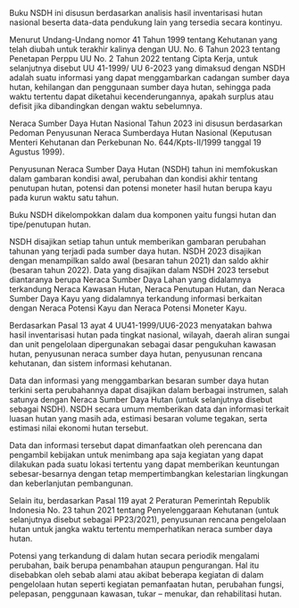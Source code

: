 Buku NSDH ini disusun berdasarkan analisis hasil inventarisasi hutan nasional beserta data-data pendukung lain yang tersedia secara kontinyu. 

Menurut Undang-Undang nomor 41 Tahun 1999 tentang Kehutanan yang telah diubah untuk terakhir kalinya dengan UU. No. 6 Tahun 2023 tentang Penetapan Perppu UU No. 2 Tahun 2022 tentang Cipta Kerja, untuk selanjutnya disebut UU 41-1999/ UU 6-2023 yang dimaksud dengan NSDH adalah suatu informasi yang dapat menggambarkan cadangan sumber daya hutan, kehilangan dan penggunaan sumber daya hutan, sehingga pada waktu tertentu dapat diketahui kecenderungannya, apakah surplus atau defisit jika dibandingkan dengan waktu sebelumnya.

Neraca Sumber Daya Hutan Nasional Tahun 2023 ini disusun berdasarkan Pedoman Penyusunan Neraca Sumberdaya Hutan Nasional (Keputusan Menteri Kehutanan dan Perkebunan No. 644/Kpts-II/1999 tanggal 19 Agustus 1999). 

Penyusunan Neraca Sumber Daya Hutan (NSDH) tahun ini memfokuskan dalam gambaran kondisi awal, perubahan dan kondisi akhir tentang penutupan hutan, potensi dan potensi moneter hasil hutan berupa kayu pada kurun waktu satu tahun.

Buku NSDH dikelompokkan dalam dua komponen yaitu fungsi hutan dan tipe/penutupan hutan.

NSDH disajikan setiap tahun untuk memberikan gambaran perubahan tahunan yang terjadi pada sumber daya hutan. NSDH 2023 disajikan dengan menampilkan saldo awal (besaran tahun 2021) dan saldo akhir (besaran tahun 2022). Data yang disajikan dalam NSDH 2023 tersebut diantaranya berupa Neraca Sumber Daya Lahan yang didalamnya terkandung Neraca Kawasan Hutan, Neraca Penutupan Hutan, dan Neraca Sumber Daya Kayu yang didalamnya terkandung informasi berkaitan dengan Neraca Potensi Kayu dan Neraca Potensi Moneter Kayu.

Berdasarkan Pasal 13 ayat 4 UU41-1999/UU6-2023 menyatakan bahwa hasil inventarisasi hutan pada tingkat nasional, wilayah, daerah aliran sungai dan unit pengelolaan dipergunakan sebagai dasar pengukuhan kawasan hutan, penyusunan neraca sumber daya hutan, penyusunan rencana kehutanan, dan sistem informasi kehutanan. 

Data dan informasi yang menggambarkan besaran sumber daya hutan terkini serta perubahannya dapat disajikan dalam berbagai instrumen, salah satunya dengan Neraca Sumber Daya Hutan (untuk selanjutnya disebut sebagai NSDH). NSDH secara umum memberikan data dan informasi terkait luasan hutan yang masih ada, estimasi besaran volume tegakan, serta estimasi nilai ekonomi hutan tersebut. 

Data dan informasi tersebut dapat dimanfaatkan oleh perencana dan pengambil kebijakan untuk menimbang apa saja kegiatan yang dapat dilakukan pada suatu lokasi tertentu yang dapat memberikan keuntungan sebesar-besarnya dengan tetap mempertimbangkan kelestarian lingkungan dan keberlanjutan pembangunan.

Selain itu, berdasarkan Pasal 119 ayat 2 Peraturan Pemerintah Republik Indonesia No. 23 tahun 2021 tentang Penyelenggaraan Kehutanan (untuk selanjutnya disebut sebagai PP23/2021), penyusunan rencana pengelolaan hutan untuk jangka waktu tertentu memperhatikan neraca sumber daya hutan.

Potensi yang terkandung di dalam hutan secara periodik mengalami perubahan, baik berupa penambahan ataupun pengurangan. Hal itu disebabkan oleh sebab alami atau akibat beberapa kegiatan di dalam pengelolaan hutan seperti kegiatan pemanfaatan hutan, perubahan fungsi, pelepasan, penggunaan kawasan, tukar – menukar, dan rehabilitasi hutan.